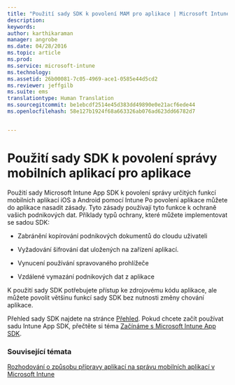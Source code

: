 ```yaml
---
title: "Použití sady SDK k povolení MAM pro aplikace | Microsoft Intune"
description: 
keywords: 
author: karthikaraman
manager: angrobe
ms.date: 04/28/2016
ms.topic: article
ms.prod: 
ms.service: microsoft-intune
ms.technology: 
ms.assetid: 26b00081-7c05-4969-ace1-0585e44d5cd2
ms.reviewer: jeffgilb
ms.suite: ems
translationtype: Human Translation
ms.sourcegitcommit: be1ebcdf2514e45d383dd49890e0e21acf6ede44
ms.openlocfilehash: 58e127b1924f68a663326ab076ad623dd66782d7


---
```


# Použití sady SDK k povolení správy mobilních aplikací pro aplikace
Použití sady Microsoft Intune App SDK k povolení správy určitých funkcí mobilních aplikací iOS a Android pomocí Intune Po povolení aplikace můžete do aplikace nasadit zásady. Tyto zásady používají tyto funkce k ochraně vašich podnikových dat. Příklady typů ochrany, které můžete implementovat se sadou SDK:

-   Zabránění kopírování podnikových dokumentů do cloudu uživateli

-   Vyžadování šifrování dat uložených na zařízení aplikací.

-   Vynucení používání spravovaného prohlížeče

-   Vzdálené vymazání podnikových dat z aplikace

K použití sady SDK potřebujete přístup ke zdrojovému kódu aplikace, ale můžete povolit většinu funkcí sady SDK bez nutnosti změny chování aplikace.

Přehled sady SDK najdete na stránce [Přehled](/intune/develop/intune-app-sdk). Pokud chcete začít používat sadu Intune App SDK, přečtěte si téma [Začínáme s Microsoft Intune App SDK](/intune/develop/intune-app-sdk-get-started).

### Související témata
[Rozhodování o způsobu přípravy aplikací na správu mobilních aplikací v Microsoft Intune](decide-how-to-prepare-apps-for-mobile-application-management-with-microsoft-intune.md)



<!--HONumber=Jul16_HO5-->


